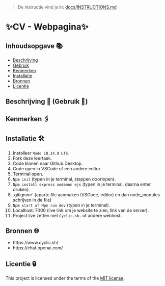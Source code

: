 > De instructie vind je in: [docs/INSTRUCTIONS.md](docs/INSTRUCTIONS.md)

# ✨CV - Webpagina✨
<!-- Geef je project een titel en schrijf in één zin wat het is -->

## Inhoudsopgave 📚

  * [Beschrijving](#beschrijving)
  * [Gebruik](#gebruik)
  * [Kenmerken](#kenmerken)
  * [Installatie](#installatie)
  * [Bronnen](#bronnen)
  * [Licentie](#licentie)

## Beschrijving 📃 (Gebruik 👥) 
<!-- Bij Beschrijving staat kort beschreven wat voor project het is en wat je hebt gemaakt -->
<!-- Voeg een mooie poster visual toe 📸 -->
<!-- Voeg een link toe naar Github Pages 🌐-->


## Kenmerken 🖇️
<!-- Bij Kenmerken staat welke technieken zijn gebruikt en hoe. Wat is de HTML structuur? Wat zijn de belangrijkste dingen in CSS? Wat is er met JS gedaan en hoe? Misschien heb je iets met NodeJS gedaan, of heb je een framwork of library gebruikt? -->

## Installatie 🛠️

1. Installeer `Node 18.14.0 LTS.`
2. Fork deze leertaak.
3. Code klonen naar Github Desktop.
4. Code open in VSCode of een andere editor.
5. Terminal open.
6. `Npm init` (typen in je terminal, stappen doorlopen).
7. `Npm install express nodemon ejs` (typen in je terminal, daarna enter druken).
8. .gitignore` (aparte file aanmaken (VSCode, editor) en dan node_modules schrijven in de file)
9.  `Npm start of Npm run dev` (typen in je terminal).
10. Localhost: 7000 (live link om je website te zien, link van de server).
11. Project live zetten met `Cyclic.sh.` of andere webhost.


## Bronnen 🌐

<ul>
 <li>https://www.cyclic.sh/</li>
 <li>https://chat.openai.com/</li>
 </ul>

## Licentie 🔒

This project is licensed under the terms of the [MIT license](./LICENSE).
